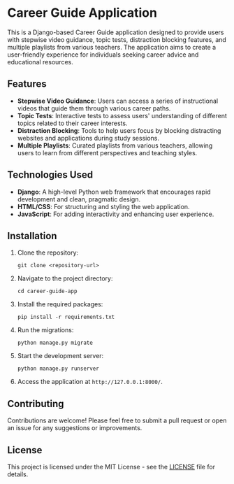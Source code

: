 # Career Guide Application

This is a Django-based Career Guide application designed to provide users with stepwise video guidance, topic tests, distraction blocking features, and multiple playlists from various teachers. The application aims to create a user-friendly experience for individuals seeking career advice and educational resources.

## Features

- **Stepwise Video Guidance**: Users can access a series of instructional videos that guide them through various career paths.
- **Topic Tests**: Interactive tests to assess users' understanding of different topics related to their career interests.
- **Distraction Blocking**: Tools to help users focus by blocking distracting websites and applications during study sessions.
- **Multiple Playlists**: Curated playlists from various teachers, allowing users to learn from different perspectives and teaching styles.

## Technologies Used

- **Django**: A high-level Python web framework that encourages rapid development and clean, pragmatic design.
- **HTML/CSS**: For structuring and styling the web application.
- **JavaScript**: For adding interactivity and enhancing user experience.

## Installation

1. Clone the repository:
   ```
   git clone <repository-url>
   ```

2. Navigate to the project directory:
   ```
   cd career-guide-app
   ```

3. Install the required packages:
   ```
   pip install -r requirements.txt
   ```

4. Run the migrations:
   ```
   python manage.py migrate
   ```

5. Start the development server:
   ```
   python manage.py runserver
   ```

6. Access the application at `http://127.0.0.1:8000/`.

## Contributing

Contributions are welcome! Please feel free to submit a pull request or open an issue for any suggestions or improvements.

## License

This project is licensed under the MIT License - see the [LICENSE](LICENSE) file for details.
